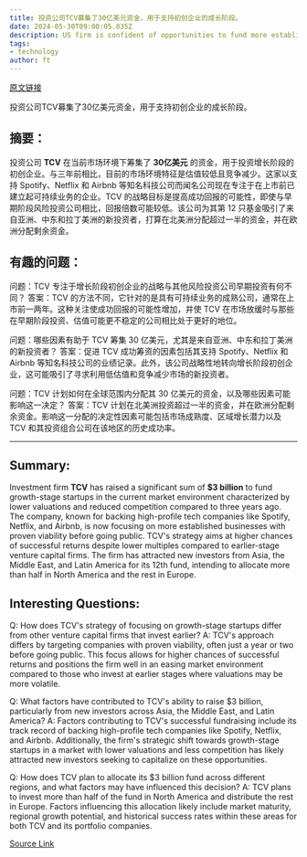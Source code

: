 ```yaml
---
title: 投资公司TCV募集了30亿美元资金，用于支持初创企业的成长阶段。
date: 2024-05-30T09:00:05.835Z
description: US firm is confident of opportunities to fund more established tech companies three years after a boom pushed up prices
tags: 
- technology
author: ft
---
```


[原文链接](https://ft.com/content/ae0012cc-e912-4c93-920f-4ad050923edc)

投资公司TCV募集了30亿美元资金，用于支持初创企业的成长阶段。

## 摘要：
投资公司 **TCV** 在当前市场环境下筹集了 **30亿美元** 的资金，用于投资增长阶段的初创企业。与三年前相比，目前的市场环境特征是估值较低且竞争减少。这家以支持 Spotify、Netflix 和 Airbnb 等知名科技公司而闻名公司现在专注于在上市前已建立起可持续业务的企业。TCV 的战略目标是提高成功回报的可能性，即使与早期阶段风险投资公司相比，回报倍数可能较低。该公司为其第 12 只基金吸引了来自亚洲、中东和拉丁美洲的新投资者，打算在北美洲分配超过一半的资金，并在欧洲分配剩余资金。

## 有趣的问题：
问题：TCV 专注于增长阶段初创企业的战略与其他风险投资公司早期投资有何不同？
答案：TCV 的方法不同，它针对的是具有可持续业务的成熟公司，通常在上市前一两年。这种关注使成功回报的可能性增加，并使 TCV 在市场放缓时与那些在早期阶段投资、估值可能更不稳定的公司相比处于更好的地位。

问题：哪些因素有助于 TCV 筹集 30 亿美元，尤其是来自亚洲、中东和拉丁美洲的新投资者？
答案：促进 TCV 成功筹资的因素包括其支持 Spotify、Netflix 和 Airbnb 等知名科技公司的业绩记录。此外，该公司战略性地转向增长阶段初创企业，这可能吸引了寻求利用低估值和竞争减少市场的新投资者。

问题：TCV 计划如何在全球范围内分配其 30 亿美元的资金，以及哪些因素可能影响这一决定？
答案：TCV 计划在北美洲投资超过一半的资金，并在欧洲分配剩余资金。影响这一分配的决定性因素可能包括市场成熟度、区域增长潜力以及 TCV 和其投资组合公司在该地区的历史成功率。

---

## Summary:
Investment firm **TCV** has raised a significant sum of **$3 billion** to fund growth-stage startups in the current market environment characterized by lower valuations and reduced competition compared to three years ago. The company, known for backing high-profile tech companies like Spotify, Netflix, and Airbnb, is now focusing on more established businesses with proven viability before going public. TCV's strategy aims at higher chances of successful returns despite lower multiples compared to earlier-stage venture capital firms. The firm has attracted new investors from Asia, the Middle East, and Latin America for its 12th fund, intending to allocate more than half in North America and the rest in Europe.

## Interesting Questions:
Q: How does TCV's strategy of focusing on growth-stage startups differ from other venture capital firms that invest earlier?
A: TCV's approach differs by targeting companies with proven viability, often just a year or two before going public. This focus allows for higher chances of successful returns and positions the firm well in an easing market environment compared to those who invest at earlier stages where valuations may be more volatile.

Q: What factors have contributed to TCV's ability to raise $3 billion, particularly from new investors across Asia, the Middle East, and Latin America?
A: Factors contributing to TCV's successful fundraising include its track record of backing high-profile tech companies like Spotify, Netflix, and Airbnb. Additionally, the firm's strategic shift towards growth-stage startups in a market with lower valuations and less competition has likely attracted new investors seeking to capitalize on these opportunities.

Q: How does TCV plan to allocate its $3 billion fund across different regions, and what factors may have influenced this decision?
A: TCV plans to invest more than half of the fund in North America and distribute the rest in Europe. Factors influencing this allocation likely include market maturity, regional growth potential, and historical success rates within these areas for both TCV and its portfolio companies.

[Source Link](https://ft.com/content/ae0012cc-e912-4c93-920f-4ad050923edc)

